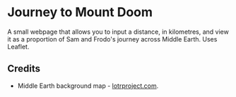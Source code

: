 # Journey to Mount Doom

A small webpage that allows you to input a distance, in kilometres, and view it as a proportion of Sam and Frodo's journey across Middle Earth. Uses Leaflet.

## Credits
* Middle Earth background map - [lotrproject.com](http://lotrproject.com).
